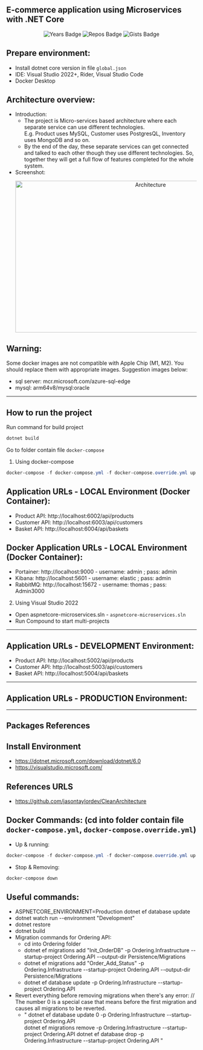 ## E-commerce application using Microservices with .NET Core
<div align="center">
  <img src="https://badges.pufler.dev/visits/0xtuanit/ecommerce_microservices" alt="Years Badge">
  <img src="https://badges.pufler.dev/updated/0xtuanit/ecommerce_microservices" alt="Repos Badge">
  <img src="https://badges.pufler.dev/created/0xtuanit/ecommerce_microservices" alt="Gists Badge">
</div>

## Prepare environment:

* Install dotnet core version in file `global.json`
* IDE: Visual Studio 2022+, Rider, Visual Studio Code
* Docker Desktop

## Architecture overview:
- Introduction:
    - The project is Micro-services based architecture where each separate service can use different technologies.</br>
      E.g. Product uses MySQL, Customer uses PostgresQL, Inventory uses MongoDB and so on.
    - By the end of the day, these separate services can get connected and talked to each other though they use different technologies. So, together they will get a full flow of features completed for the whole system.
-  Screenshot:</br>
    <p align="center">
      <img width="700" height="400" alt="Architecture" src="https://github.com/user-attachments/assets/0e7ca967-ace4-41e7-8af3-a8665588c599" />
    </p>


## Warning:

Some docker images are not compatible with Apple Chip (M1, M2). You should replace them with appropriate images. Suggestion images below:
- sql server: mcr.microsoft.com/azure-sql-edge
- mysql: arm64v8/mysql:oracle
---
## How to run the project

Run command for build project
```Powershell
dotnet build
```
Go to folder contain file `docker-compose`

1. Using docker-compose
```Powershell
docker-compose -f docker-compose.yml -f docker-compose.override.yml up -d --remove-orphans
```

## Application URLs - LOCAL Environment (Docker Container):
- Product API: http://localhost:6002/api/products
- Customer API: http://localhost:6003/api/customers
- Basket API: http://localhost:6004/api/baskets

## Docker Application URLs - LOCAL Environment (Docker Container):
- Portainer: http://localhost:9000 - username: admin ; pass: admin
- Kibana: http://localhost:5601 - username: elastic ; pass: admin
- RabbitMQ: http://localhost:15672 - username: thomas ; pass: Admin3000

2. Using Visual Studio 2022
- Open aspnetcore-microservices.sln - `aspnetcore-microservices.sln`
- Run Compound to start multi-projects
---
## Application URLs - DEVELOPMENT Environment:
- Product API: http://localhost:5002/api/products
- Customer API: http://localhost:5003/api/customers
- Basket API: http://localhost:5004/api/baskets
---
## Application URLs - PRODUCTION Environment:

---
## Packages References

## Install Environment

- https://dotnet.microsoft.com/download/dotnet/6.0
- https://visualstudio.microsoft.com/

## References URLS
- https://github.com/jasontaylordev/CleanArchitecture

## Docker Commands: (cd into folder contain file `docker-compose.yml`, `docker-compose.override.yml`)

- Up & running:
```Powershell
docker-compose -f docker-compose.yml -f docker-compose.override.yml up -d --remove-orphans --build
```
- Stop & Removing:
```Powershell
docker-compose down
```

## Useful commands:

- ASPNETCORE_ENVIRONMENT=Production dotnet ef database update
- dotnet watch run --environment "Development"
- dotnet restore
- dotnet build
- Migration commands for Ordering API:
    - cd into Ordering folder
    - dotnet ef migrations add "Init_OrderDB" -p Ordering.Infrastructure --startup-project Ordering.API --output-dir Persistence/Migrations
    - dotnet ef migrations add "Order_Add_Status" -p Ordering.Infrastructure --startup-project Ordering.API --output-dir Persistence/Migrations
    - dotnet ef database update -p Ordering.Infrastructure --startup-project Ordering.API
- Revert everything before removing migrations when there's any error:
       // The number 0 is a special case that means before the first migration and causes all migrations to be reverted.
    - " dotnet ef database update 0 -p Ordering.Infrastructure --startup-project Ordering.API   
        dotnet ef migrations remove -p Ordering.Infrastructure --startup-project Ordering.API
        dotnet ef database drop -p Ordering.Infrastructure --startup-project Ordering.API " 
